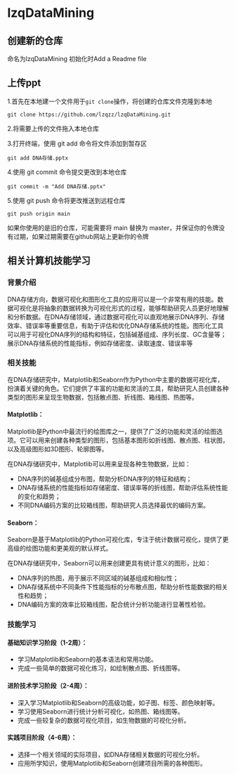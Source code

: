 # lzqDataMining
## 创建新的仓库
命名为lzqDataMining 初始化时Add a Readme file
## 上传ppt
1.首先在本地建一个文件用于`git clone`操作，将创建的仓库文件克隆到本地

`git clone https://github.com/lzqzz/lzqDataMining.git`

2.将需要上传的文件拖入本地仓库

3.打开终端，使用 git add 命令将文件添加到暂存区

`git add DNA存储.pptx`

4.使用 git commit 命令提交更改到本地仓库

`git commit -m "Add DNA存储.pptx"`

5.使用 git push 命令将更改推送到远程仓库

`git push origin main`

如果你使用的是旧的仓库，可能需要将 main 替换为 master，并保证你的令牌没有过期，如果过期需要在github网站上更新你的令牌

## 相关计算机技能学习
### 背景介绍
DNA存储方向，数据可视化和图形化工具的应用可以是一个非常有用的技能。数据可视化是将抽象的数据转换为可视化形式的过程，能够帮助研究人员更好地理解和分析数据。在DNA存储领域，通过数据可视化可以直观地展示DNA序列、存储效率、错误率等重要信息，有助于评估和优化DNA存储系统的性能。图形化工具可以用于可视化DNA序列的结构和特征，包括碱基组成、序列长度、GC含量等；展示DNA存储系统的性能指标，例如存储密度、读取速度、错误率等

### 相关技能
在DNA存储研究中，Matplotlib和Seaborn作为Python中主要的数据可视化库，扮演着关键的角色。它们提供了丰富的功能和灵活的工具，帮助研究人员创建各种类型的图形来呈现生物数据，包括散点图、折线图、箱线图、热图等。

#### Matplotlib：

Matplotlib是Python中最流行的绘图库之一，提供了广泛的功能和灵活的绘图选项。它可以用来创建各种类型的图形，包括基本图形如折线图、散点图、柱状图，以及高级图形如3D图形、轮廓图等。

在DNA存储研究中，Matplotlib可以用来呈现各种生物数据，比如：

- DNA序列的碱基组成分布图，帮助分析DNA序列的特征和结构；
- DNA存储系统的性能指标如存储密度、错误率等的折线图，帮助评估系统性能的变化和趋势；
- 不同DNA编码方案的比较箱线图，帮助研究人员选择最优的编码方案。

#### Seaborn：

Seaborn是基于Matplotlib的Python可视化库，专注于统计数据可视化，提供了更高级的绘图功能和更美观的默认样式。

在DNA存储研究中，Seaborn可以用来创建更具有统计意义的图形，比如：

- DNA序列的热图，用于展示不同区域的碱基组成和相似性；
- DNA存储系统中不同条件下性能指标的分布散点图，帮助分析性能数据的相关性和趋势；
- DNA编码方案的效率比较箱线图，配合统计分析功能进行显著性检验。

### 技能学习

#### 基础知识学习阶段（1-2周）：
- 学习Matplotlib和Seaborn的基本语法和常用功能。
- 完成一些简单的数据可视化练习，如绘制散点图、折线图等。

#### 进阶技术学习阶段（2-4周）：
- 深入学习Matplotlib和Seaborn的高级功能，如子图、标签、颜色映射等。
- 学习使用Seaborn进行统计分析可视化，如热图、箱线图等。
- 完成一些较复杂的数据可视化项目，如生物数据的可视化分析。

#### 实践项目阶段（4-6周）：
- 选择一个相关领域的实际项目，如DNA存储相关数据的可视化分析。
- 应用所学知识，使用Matplotlib和Seaborn创建项目所需的各种图形。
